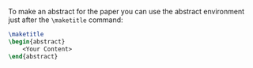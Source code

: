 

To make an abstract for the paper you can use the abstract environment just after the `\maketitle` command:

```latex
\maketitle
\begin{abstract}
    <Your Content>
\end{abstract}
```
